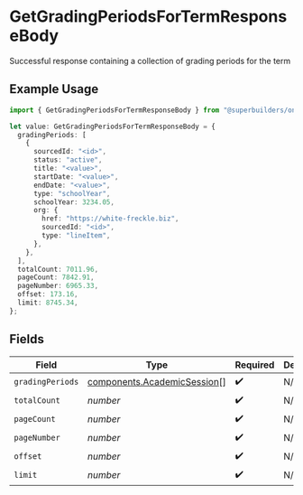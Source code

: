 # GetGradingPeriodsForTermResponseBody

Successful response containing a collection of grading periods for the term

## Example Usage

```typescript
import { GetGradingPeriodsForTermResponseBody } from "@superbuilders/oneroster/models/operations";

let value: GetGradingPeriodsForTermResponseBody = {
  gradingPeriods: [
    {
      sourcedId: "<id>",
      status: "active",
      title: "<value>",
      startDate: "<value>",
      endDate: "<value>",
      type: "schoolYear",
      schoolYear: 3234.05,
      org: {
        href: "https://white-freckle.biz",
        sourcedId: "<id>",
        type: "lineItem",
      },
    },
  ],
  totalCount: 7011.96,
  pageCount: 7842.91,
  pageNumber: 6965.33,
  offset: 173.16,
  limit: 8745.34,
};
```

## Fields

| Field                                                                      | Type                                                                       | Required                                                                   | Description                                                                |
| -------------------------------------------------------------------------- | -------------------------------------------------------------------------- | -------------------------------------------------------------------------- | -------------------------------------------------------------------------- |
| `gradingPeriods`                                                           | [components.AcademicSession](../../models/components/academicsession.md)[] | :heavy_check_mark:                                                         | N/A                                                                        |
| `totalCount`                                                               | *number*                                                                   | :heavy_check_mark:                                                         | N/A                                                                        |
| `pageCount`                                                                | *number*                                                                   | :heavy_check_mark:                                                         | N/A                                                                        |
| `pageNumber`                                                               | *number*                                                                   | :heavy_check_mark:                                                         | N/A                                                                        |
| `offset`                                                                   | *number*                                                                   | :heavy_check_mark:                                                         | N/A                                                                        |
| `limit`                                                                    | *number*                                                                   | :heavy_check_mark:                                                         | N/A                                                                        |